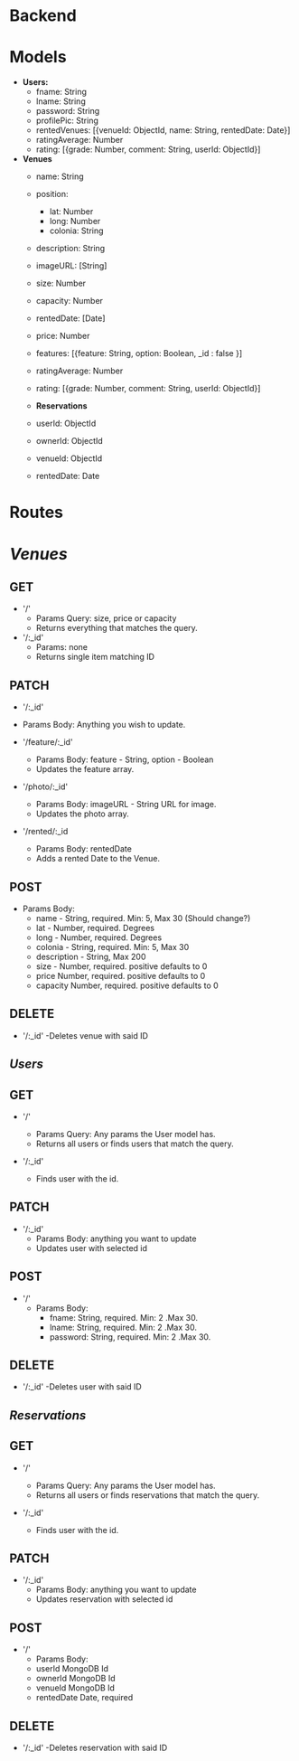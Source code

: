 # Backend

# Models
  * **Users:**
    * fname: String
    * lname: String
    * password: String
    * profilePic: String
    * rentedVenues: [{venueId: ObjectId, name: String, rentedDate: Date}]
    * ratingAverage: Number
    * rating: [{grade: Number, comment: String, userId: ObjectId}]
  * **Venues**
    * name: String
    * position:
      * lat: Number
      * long: Number
      * colonia: String
    * description: String
    * imageURL: [String]
    * size: Number
    * capacity: Number
    * rentedDate: [Date]
    * price: Number
    * features: [{feature: String, option: Boolean, _id : false }]
    * ratingAverage: Number
    * rating: [{grade: Number, comment: String, userId: ObjectId}]

    * **Reservations**
    * userId: ObjectId
    * ownerId: ObjectId
    * venueId: ObjectId
    * rentedDate: Date

# Routes

# *Venues*

## GET
* '/'
  * Params Query: size, price or capacity
  * Returns everything that matches the query.
* '/:_id'
  * Params: none
  * Returns single item matching ID

## PATCH
* '/:_id'
 * Params Body: Anything you wish to update.
* '/feature/:_id'
  * Params Body: feature - String, option - Boolean
  * Updates the feature array.

* '/photo/:_id'
  * Params Body: imageURL - String URL for image.
  * Updates the photo array.

* '/rented/:_id
  * Params Body: rentedDate
  * Adds a rented Date to the Venue.

## POST
  * Params Body:
      - name - String, required. Min: 5, Max 30 (Should change?)
      - lat - Number, required. Degrees
      - long - Number, required. Degrees
      - colonia - String, required. Min: 5, Max 30
      - description - String, Max 200
      - size - Number, required. positive defaults to 0
      - price Number, required. positive defaults to 0
      - capacity Number, required. positive defaults to 0

## DELETE
  *  '/:_id'
    -Deletes venue with said ID

## *Users*
## GET
  * '/'
    - Params Query: Any params the User model has.
    - Returns all users or finds users that match the query.

  * '/:_id'
    - Finds user with the id.
## PATCH
  * '/:_id'
    * Params Body: anything you want to update
    * Updates user with selected id

## POST
  * '/'
    * Params Body:
      * fname: String, required. Min: 2 .Max 30.
      * lname: String, required. Min: 2 .Max 30.
      * password: String, required. Min: 2 .Max 30.
## DELETE
  *  '/:_id'
    -Deletes user with said ID


## *Reservations*
  ## GET
  * '/'
    - Params Query: Any params the User model has.
    - Returns all users or finds reservations that match the query.

  * '/:_id'
    - Finds user with the id.

## PATCH
  * '/:_id'
    * Params Body: anything you want to update
    * Updates reservation with selected id

## POST
  * '/'
    * Params Body:
     * userId   MongoDB Id
     * ownerId  MongoDB Id
     * venueId  MongoDB Id
     * rentedDate Date, required
## DELETE
  *  '/:_id'
    -Deletes reservation with said ID
